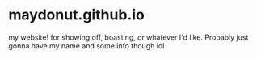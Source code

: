 # maydonut.github.io
my website! for showing off, boasting, or whatever I'd like. Probably just gonna have my name and some info though lol